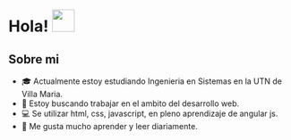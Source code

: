 # Hola! <img src="https://i.imgur.com/1CssljC.gifv" height="40" />

## Sobre mi
- :mortar_board: Actualmente estoy estudiando Ingenieria en Sistemas en la UTN de Villa Maria.
- :hammer: Estoy buscando trabajar en el ambito del desarrollo web.
- :computer: Se utilizar html, css, javascript, en pleno aprendizaje de angular js.
- :notebook: Me gusta mucho aprender y leer diariamente.
